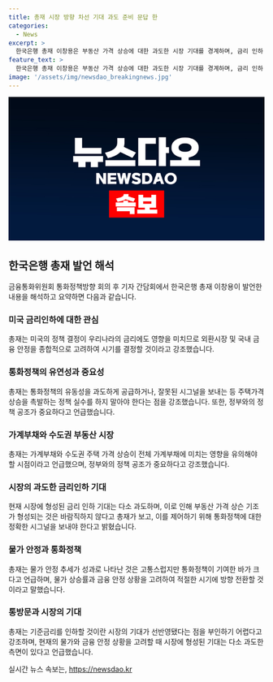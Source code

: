 ```yaml
---
title: 총재 시장 방향 차선 기대 과도 준비 문답 한
categories:
  - News
excerpt: >
  한국은행 총재 이창용은 부동산 가격 상승에 대한 과도한 시장 기대를 경계하며, 금리 인하 시점을 정하는 데는 외환시장, 부동산, 가계부채 등의 위험 요인을 고려해야 한다고 강조했다. 또한, 물가 상승률의 안정화를 고려할 때 기준금리를 인하할 가능성을 보다 신중히 따져야 한다고 밝혔다. 한은의 중요한 정책적 목표는 중장기적으로 가계부채 수준을 낮추는 것이며, 정부와의 정책 공조가 중요하다고 강조했다.
feature_text: >
  한국은행 총재 이창용은 부동산 가격 상승에 대한 과도한 시장 기대를 경계하며, 금리 인하 시점을 정하는 데는 외환시장, 부동산, 가계부채 등의 위험 요인을 고려해야 한다고 강조했다. 또한, 물가 상승률의 안정화를 고려할 때 기준금리를 인하할 가능성을 보다 신중히 따져야 한다고 밝혔다. 한은의 중요한 정책적 목표는 중장기적으로 가계부채 수준을 낮추는 것이며, 정부와의 정책 공조가 중요하다고 강조했다.
image: '/assets/img/newsdao_breakingnews.jpg'
---
```


<p><img src="/assets/img/newsdao_breakingnews.jpg" alt="implanttips 속보" /></p>

<h2 data-ke-size="size26">한국은행 총재 발언 해석</h2>

<p data-ke-size="size16">금융통화위원회 통화정책방향 회의 후 기자 간담회에서 한국은행 총재 이창용이 발언한 내용을 해석하고 요약하면 다음과 같습니다.</p>

<h3><b>미국 금리인하에 대한 관심</b></h3>

<p data-ke-size="size16">총재는 미국의 정책 결정이 우리나라의 금리에도 영향을 미치므로 외환시장 및 국내 금융 안정을 종합적으로 고려하여 시기를 결정할 것이라고 강조했습니다.</p>

<h3><b>통화정책의 유연성과 중요성</b></h3>

<p data-ke-size="size16">총재는 통화정책의 유동성을 과도하게 공급하거나, 잘못된 시그널을 보내는 등 주택가격 상승을 촉발하는 정책 실수를 하지 말아야 한다는 점을 강조했습니다. 또한, 정부와의 정책 공조가 중요하다고 언급했습니다.</p>

<h3><b>가계부채와 수도권 부동산 시장</b></h3>

<p data-ke-size="size16">총재는 가계부채와 수도권 주택 가격 상승이 전체 가계부채에 미치는 영향을 유의해야 할 시점이라고 언급했으며, 정부와의 정책 공조가 중요하다고 강조했습니다.</p>

<h3><b>시장의 과도한 금리인하 기대</b></h3>

<p data-ke-size="size16">현재 시장에 형성된 금리 인하 기대는 다소 과도하며, 이로 인해 부동산 가격 상슨 기조가 형성되는 것은 바람직하지 않다고 총재가 보고, 이를 제어하기 위해 통화정책에 대한 정확한 시그널을 보내야 한다고 밝혔습니다.</p>

<h3><b>물가 안정과 통화정책</b></h3>

<p data-ke-size="size16">총재는 물가 안정 추세가 성과로 나타난 것은 고통스럽지만 통화정책이 기여한 바가 크다고 언급하며, 물가 상승률과 금융 안정 상황을 고려하여 적절한 시기에 방향 전환할 것이라고 말했습니다.</p>

<h3><b>통방문과 시장의 기대</b></h3>

<p data-ke-size="size16">총재는 기준금리를 인하할 것이란 시장의 기대가 선반영됐다는 점을 부인하기 어렵다고 강조하며, 현재의 물가와 금융 안정 상황을 고려할 때 시장에 형성된 기대는 다소 과도한 측면이 있다고 언급했습니다.</p>
실시간 뉴스 속보는, <a href="https://newsdao.kr" rel="dofollow">https://newsdao.kr</a>


